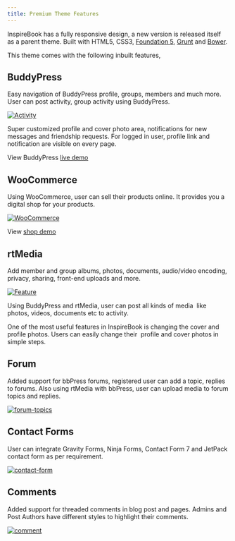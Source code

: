 ```yaml
---
title: Premium Theme Features
---
```


InspireBook has a fully responsive design, a new version is released itself as a parent theme. Built with HTML5, CSS3, [Foundation 5](http://foundation.zurb.com/), [Grunt](http://gruntjs.com/) and [Bower](http://bower.io/).

This theme comes with the following inbuilt features,


## BuddyPress


Easy navigation of BuddyPress profile, groups, members and much more. User can post activity, group activity using BuddyPress.

[![Activity](https://rtcamp.com/wp-content/uploads/2014/02/activity.png)](https://rtcamp.com/wp-content/uploads/2014/02/activity.png)

Super customized profile and cover photo area, notifications for new messages and friendship requests. For logged in user, profile link and notification are visible on every page.

View BuddyPress [live demo](http://demo.rtcamp.com/rtmedia/?theme=InspireBook)


## WooCommerce


Using WooCommerce, user can sell their products online. It provides you a digital shop for your products.

[![WooCommerce](https://rtcamp.com/wp-content/uploads/2014/02/woocommerce.png)](https://rtcamp.com/wp-content/uploads/2014/02/woocommerce.png)

View [shop demo](http://demo.rtcamp.com/rtmedia/shop/?theme=InspireBook)


## rtMedia


Add member and group albums, photos, documents, audio/video encoding, privacy, sharing, front-end uploads and more.

[![Feature](https://rtcamp.com/wp-content/uploads/2014/02/feature.png)](https://rtcamp.com/wp-content/uploads/2014/02/feature.png)

Using BuddyPress and rtMedia, user can post all kinds of media  like photos, videos, documents etc to activity.

One of the most useful features in InspireBook is changing the cover and profile photos. Users can easily change their  profile and cover photos in simple steps.


## Forum


Added support for bbPress forums, registered user can add a topic, replies to forums. Also using rtMedia with bbPress, user can upload media to forum topics and replies.

[![forum-topics](https://rtcamp.com/wp-content/uploads/2014/02/forum-topics.png)](https://rtcamp.com/wp-content/uploads/2014/02/forum-topics.png)


## Contact Forms


User can integrate Gravity Forms, Ninja Forms, Contact Form 7 and JetPack contact form as per requirement.

[![contact-form](https://rtcamp.com/wp-content/uploads/2014/02/contact-form.png)](https://rtcamp.com/wp-content/uploads/2014/02/contact-form.png)


## Comments


Added support for threaded comments in blog post and pages. Admins and Post Authors have different styles to highlight their comments.

[![comment](https://rtcamp.com/wp-content/uploads/2014/02/comment.png)](https://rtcamp.com/wp-content/uploads/2014/02/comment.png)
